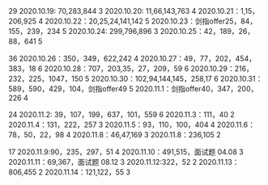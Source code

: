 29
2020.10.19: 70,283,844  3
2020.10.20: 11,66,143,763   4
2020.10.21：1,15，206,925   4
2020.10.22：20,25,24,141,142   5
2020.10.23：剑指offer25，84，155，239，234   5
2020.10.24: 299,796,896   3
2020.10.25：42，189，26，88，641   5

36
2020.10.26：350，349，622,242    4
2020.10.27：49，77，202，454，383，18  6
2020.10.28：707，203,35，27，209，59  6
2020.10.29：216，232，225，1047，150 5
2020.10.30：102,94,144,145，258,17 6
2020.10.31：589，590，429，104，剑指offer49  5
2020.11.1：剑指offer40，347，200，226   4

24
2020.11.2: 39，107，199，637，101，559   6
2020.11.3：111，40    2
2020.11.4：131，222，257   3
2020.11.5：93，110，100，404   4
2020.11.6：78，50，22，98   4
2020.11.8：46,47,169  3
2020.11.8：236,105   2

17
2020.11.9:90，235，297，51   4
2020.11.10：491,515，面试题 04.08 3
2020.11.11：69,367，面试题 08.12 3
2020.11.12:322，52  2
2020.11.13：806,455  2
2020.11.14：121,122，55   3

